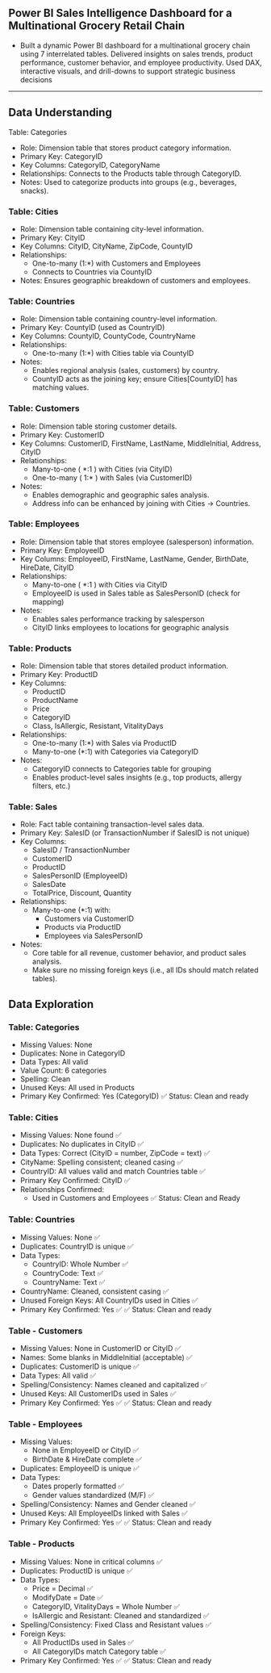 ## **Power BI Sales Intelligence Dashboard for a Multinational Grocery Retail Chain**
- Built a dynamic Power BI dashboard for a multinational grocery chain using 7 interrelated tables. Delivered insights on sales trends, product performance, customer    behavior, and employee productivity. Used DAX, interactive visuals, and drill-downs to support strategic business decisions

---

## Data Understanding

Table: Categories
- Role: Dimension table that stores product category information.
- Primary Key: CategoryID
- Key Columns: CategoryID, CategoryName
- Relationships: Connects to the Products table through CategoryID.
- Notes: Used to categorize products into groups (e.g., beverages, snacks).

### Table: Cities
- Role: Dimension table containing city-level information.
- Primary Key: CityID
- Key Columns: CityID, CityName, ZipCode, CountyID
- Relationships:
   - One-to-many (1:*) with Customers and Employees
   - Connects to Countries via CountyID
- Notes: Ensures geographic breakdown of customers and employees.

### Table: Countries
- Role: Dimension table containing country-level information.
- Primary Key: CountyID (used as CountryID)
- Key Columns: CountyID, CountyCode, CountryName
- Relationships:
   - One-to-many (1:*) with Cities table via CountyID
- Notes:
   - Enables regional analysis (sales, customers) by country.
   - CountyID acts as the joining key; ensure Cities[CountyID] has matching values.

### Table: Customers
- Role: Dimension table storing customer details.
- Primary Key: CustomerID
- Key Columns: CustomerID, FirstName, LastName, MiddleInitial, Address, CityID
- Relationships:
   - Many-to-one ( *:1 ) with Cities (via CityID)
   - One-to-many ( 1:* ) with Sales (via CustomerID)
- Notes:
   - Enables demographic and geographic sales analysis.
   - Address info can be enhanced by joining with Cities → Countries.

### Table: Employees
- Role: Dimension table that stores employee (salesperson) information.
- Primary Key: EmployeeID
- Key Columns: EmployeeID, FirstName, LastName, Gender, BirthDate, HireDate, CityID
- Relationships:
   - Many-to-one ( *:1 ) with Cities via CityID
   - EmployeeID is used in Sales table as SalesPersonID (check for mapping)
- Notes:
   - Enables sales performance tracking by salesperson
   - CityID links employees to locations for geographic analysis

### Table: Products
- Role: Dimension table that stores detailed product information.
- Primary Key: ProductID
- Key Columns:
   - ProductID
   - ProductName
   - Price
   - CategoryID
   - Class, IsAllergic, Resistant, VitalityDays
- Relationships:
   - One-to-many (1:*) with Sales via ProductID
   - Many-to-one (*:1) with Categories via CategoryID
- Notes:
   - CategoryID connects to Categories table for grouping
   - Enables product-level sales insights (e.g., top products, allergy filters, etc.)

### Table: Sales
- Role: Fact table containing transaction-level sales data.
- Primary Key: SalesID (or TransactionNumber if SalesID is not unique)
- Key Columns:
   - SalesID / TransactionNumber
   - CustomerID
   - ProductID
   - SalesPersonID (EmployeeID)
   - SalesDate
   - TotalPrice, Discount, Quantity
- Relationships:
   - Many-to-one (*:1) with:
     - Customers via CustomerID
     - Products via ProductID
     - Employees via SalesPersonID
- Notes:
   - Core table for all revenue, customer behavior, and product sales analysis.
   - Make sure no missing foreign keys (i.e., all IDs should match related tables).

## Data Exploration 

### Table: Categories
- Missing Values: None
- Duplicates: None in CategoryID
- Data Types: All valid
- Value Count: 6 categories
- Spelling: Clean
- Unused Keys: All used in Products
- Primary Key Confirmed: Yes (CategoryID)
✅ Status: Clean and ready

### Table: Cities 

- Missing Values: None found ✅
- Duplicates: No duplicates in CityID ✅
- Data Types: Correct (CityID = number, ZipCode = text) ✅
- CityName: Spelling consistent; cleaned casing ✅
- CountryID: All values valid and match Countries table ✅
- Primary Key Confirmed: CityID ✅
- Relationships Confirmed:
   - Used in Customers and Employees
✅ Status: Clean and Ready

### Table: Countries

- Missing Values: None ✅
- Duplicates: CountryID is unique ✅
- Data Types:
   - CountryID: Whole Number ✅
   - CountryCode: Text ✅
   - CountryName: Text ✅
- CountryName: Cleaned, consistent casing ✅
- Unused Foreign Keys: All CountryIDs used in Cities ✅
- Primary Key Confirmed: Yes ✅
✅ Status: Clean and ready

### Table - Customers 

- Missing Values: None in CustomerID or CityID ✅
- Names: Some blanks in MiddleInitial (acceptable) ✅
- Duplicates: CustomerID is unique ✅
- Data Types: All valid ✅
- Spelling/Consistency: Names cleaned and capitalized ✅
- Unused Keys: All CustomerIDs used in Sales ✅
- Primary Key Confirmed: Yes ✅
✅ Status: Clean and ready

### Table - Employees 

- Missing Values:
   - None in EmployeeID or CityID ✅
   - BirthDate & HireDate complete ✅
- Duplicates: EmployeeID is unique ✅
- Data Types:
   - Dates properly formatted ✅
   - Gender values standardized (M/F) ✅
- Spelling/Consistency: Names and Gender cleaned ✅
- Unused Keys: All EmployeeIDs linked with Sales ✅
- Primary Key Confirmed: Yes ✅
✅ Status: Clean and ready

### Table - Products 

- Missing Values: None in critical columns ✅
- Duplicates: ProductID is unique ✅
- Data Types:
   - Price = Decimal ✅
   - ModifyDate = Date ✅
   - CategoryID, VitalityDays = Whole Number ✅
   - IsAllergic and Resistant: Cleaned and standardized ✅
- Spelling/Consistency: Fixed Class and Resistant values ✅
- Foreign Keys:
   - All ProductIDs used in Sales ✅
   - All CategoryIDs match Category table ✅
- Primary Key Confirmed: Yes ✅
✅ Status: Clean and ready















